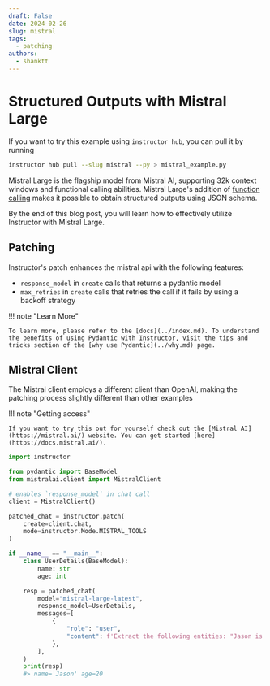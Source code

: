 ```yaml
---
draft: False
date: 2024-02-26
slug: mistral
tags:
  - patching
authors:
  - shanktt
---
```


# Structured Outputs with Mistral Large

If you want to try this example using `instructor hub`, you can pull it by running

```bash
instructor hub pull --slug mistral --py > mistral_example.py
```

Mistral Large is the flagship model from Mistral AI, supporting 32k context windows and functional calling abilities. Mistral Large's addition of [function calling](https://docs.mistral.ai/guides/function-calling/) makes it possible to obtain structured outputs using JSON schema.

By the end of this blog post, you will learn how to effectively utilize Instructor with Mistral Large.

<!-- more -->

## Patching

Instructor's patch enhances the mistral api with the following features:

- `response_model` in `create` calls that returns a pydantic model
- `max_retries` in `create` calls that retries the call if it fails by using a backoff strategy

!!! note "Learn More"

    To learn more, please refer to the [docs](../index.md). To understand the benefits of using Pydantic with Instructor, visit the tips and tricks section of the [why use Pydantic](../why.md) page.

## Mistral Client

The Mistral client employs a different client than OpenAI, making the patching process slightly different than other examples

!!! note "Getting access"

    If you want to try this out for yourself check out the [Mistral AI](https://mistral.ai/) website. You can get started [here](https://docs.mistral.ai/).

```python
import instructor

from pydantic import BaseModel
from mistralai.client import MistralClient

# enables `response_model` in chat call
client = MistralClient()

patched_chat = instructor.patch(
    create=client.chat,
    mode=instructor.Mode.MISTRAL_TOOLS
)

if __name__ == "__main__":
    class UserDetails(BaseModel):
        name: str
        age: int

    resp = patched_chat(
        model="mistral-large-latest",
        response_model=UserDetails,
        messages=[
            {
                "role": "user",
                "content": f'Extract the following entities: "Jason is 20"',
            },
        ],
    )
    print(resp)
    #> name='Jason' age=20
```
